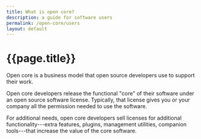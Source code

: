 ```yaml
---
title: What is open core?
description: a guide for software users
permalink: /open-core/users
layout: default
---
```


# {{page.title}}

Open core is a business model that open source developers use to support their work.

Open core developers release the functional "core" of their software under an open source software license.  Typically, that license gives you or your company all the permission needed to use the software.

For additional needs, open core developers sell licenses for additional functionality---extra features, plugins, management utilities, companion tools---that increase the value of the core software.
